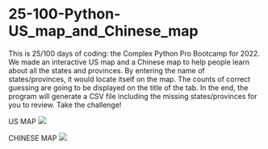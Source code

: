 # 25-100-Python-US_map_and_Chinese_map

This is 25/100 days of coding: the Complex Python Pro Bootcamp for 2022. 
We made an interactive US map and a Chinese map to help people learn about all the states and provinces.
By entering the name of states/provinces, it would locate itself on the map. 
The counts of correct guessing are going to be displayed on the title of the tab.
In the end, the program will generate a CSV file including the missing states/provinces for you to review.
Take the challenge!


US MAP
![](https://i.imgur.com/Xlsc4wk.gif)

CHINESE MAP
![](https://i.imgur.com/6HzqH3m.gif)
